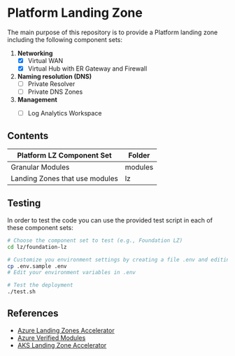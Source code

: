 # Platform Landing Zone

The main purpose of this repository is to provide a Platform landing zone including the following component sets:

1. **Networking**
    - [x] Virtual WAN
    - [x] Virtual Hub with ER Gateway and Firewall

2. **Naming resolution (DNS)**
    - [ ] Private Resolver
    - [ ] Private DNS Zones

3. **Management**
    - [ ] Log Analytics Workspace


## Contents

| Platform LZ Component Set        | Folder     |
|--------------------------------- |------------|
| Granular Modules                 | modules    |
| Landing Zones that use modules   | lz         |


## Testing

In order to test the code you can use the provided test script in each of these component sets:

```bash
# Choose the component set to test (e.g., Foundation LZ)
cd lz/foundation-lz

# Customize you environment settings by creating a file .env and editing the environment variables
cp .env.sample .env
# Edit your environment variables in .env

# Test the deployment
./test.sh
```

## References
- [Azure Landing Zones Accelerator](https://azure.github.io/Azure-Landing-Zones/accelerator/)
- [Azure Verified Modules](https://azure.github.io/Azure-Verified-Modules/)
- [AKS Landing Zone Accelerator](https://github.com/Azure/AKS-Landing-Zone-Accelerator)
